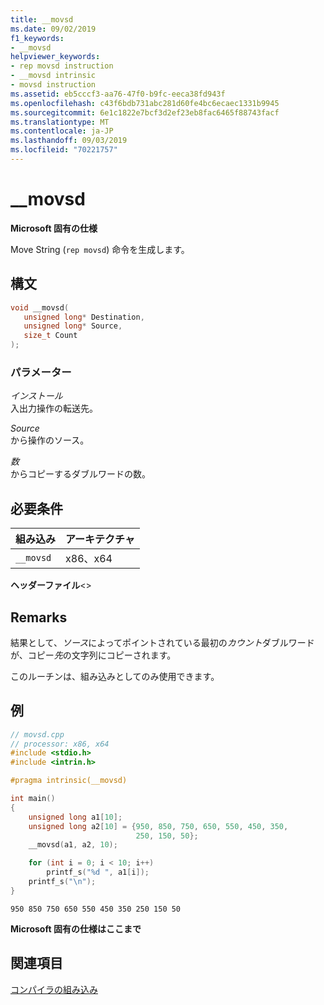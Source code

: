 ```yaml
---
title: __movsd
ms.date: 09/02/2019
f1_keywords:
- __movsd
helpviewer_keywords:
- rep movsd instruction
- __movsd intrinsic
- movsd instruction
ms.assetid: eb5cccf3-aa76-47f0-b9fc-eeca38fd943f
ms.openlocfilehash: c43f6bdb731abc281d60fe4bc6ecaec1331b9945
ms.sourcegitcommit: 6e1c1822e7bcf3d2ef23eb8fac6465f88743facf
ms.translationtype: MT
ms.contentlocale: ja-JP
ms.lasthandoff: 09/03/2019
ms.locfileid: "70221757"
---
```

# <a name="__movsd"></a>__movsd

**Microsoft 固有の仕様**

Move String (`rep movsd`) 命令を生成します。

## <a name="syntax"></a>構文

```C
void __movsd(
   unsigned long* Destination,
   unsigned long* Source,
   size_t Count
);
```

### <a name="parameters"></a>パラメーター

*インストール*\
入出力操作の転送先。

*Source*\
から操作のソース。

*数*\
からコピーするダブルワードの数。

## <a name="requirements"></a>必要条件

|組み込み|アーキテクチャ|
|---------------|------------------|
|`__movsd`|x86、x64|

**ヘッダーファイル**\<>

## <a name="remarks"></a>Remarks

結果として、*ソース*によってポイントされている最初の*カウント*ダブルワードが、コピー*先*の文字列にコピーされます。

このルーチンは、組み込みとしてのみ使用できます。

## <a name="example"></a>例

```cpp
// movsd.cpp
// processor: x86, x64
#include <stdio.h>
#include <intrin.h>

#pragma intrinsic(__movsd)

int main()
{
    unsigned long a1[10];
    unsigned long a2[10] = {950, 850, 750, 650, 550, 450, 350,
                            250, 150, 50};
    __movsd(a1, a2, 10);

    for (int i = 0; i < 10; i++)
        printf_s("%d ", a1[i]);
    printf_s("\n");
}
```

```Output
950 850 750 650 550 450 350 250 150 50
```

**Microsoft 固有の仕様はここまで**

## <a name="see-also"></a>関連項目

[コンパイラの組み込み](../intrinsics/compiler-intrinsics.md)
